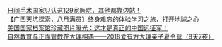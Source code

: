   
[日间手术国家只认这129家医院，其他都靠边站！](http://www.dianyue.me/archives/115/7o3tdhfwgyjuo9d5/)  
[【广西天坑探索，八月满员】终身难忘的体验学习之旅，打开地球之心](http://www.dianyue.me/archives/400/1xe2ww3d0r0hoj08/)  
[美国国家档案馆珍藏照片曝光：这才是真正的中国远征军！](http://www.dianyue.me/archives/277/0egc6qk1te9bukju/)  
[自然教育与正面管教在大理相遇——2018爱有方大理亲子夏令营（8天7夜）](http://www.dianyue.me/archives/006/pdakqg2eu6cp996u/)